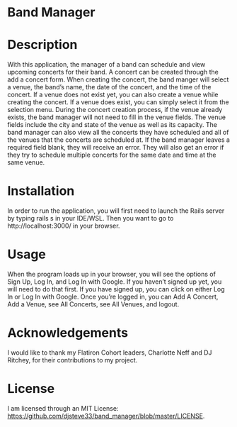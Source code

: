 # Band Manager

# Description

With this application, the manager of a band can schedule and view upcoming concerts for their band. A concert can be created through the add a concert form. When creating the concert, the band manger will select a venue, the band’s name, the date of the concert, and the time of the concert. If a venue does not exist yet, you can also create a venue while creating the concert. If a venue does exist, you can simply select it from the selection menu. 
During the concert creation process, if the venue already exists, the band manager will not need to fill in the venue fields. The venue fields include the city and state of the venue as well as its capacity.
The band manager can also view all the concerts they have scheduled and all of the venues that the concerts are scheduled at. 
If the band manager leaves a required field blank, they will receive an error. They will also get an error if they try to schedule multiple concerts for the same date and time at the same venue.

# Installation

In order to run the application, you will first need to launch the Rails server by typing rails s in your IDE/WSL. Then you want to go to http://localhost:3000/ in your browser.

# Usage

When the program loads up in your browser, you will see the options of Sign Up, Log In, and Log In with Google. If you haven’t signed up yet, you will need to do that first. If you have signed up, you can click on either Log In or Log In with Google. Once you’re logged in, you can Add A Concert, Add a Venue, see All Concerts, see All Venues, and logout.

# Acknowledgements

I would like to thank my Flatiron Cohort leaders, Charlotte Neff and DJ Ritchey, for their contributions to my project.

# License

I am licensed through an MIT License: https://github.com/djsteve33/band_manager/blob/master/LICENSE. 
